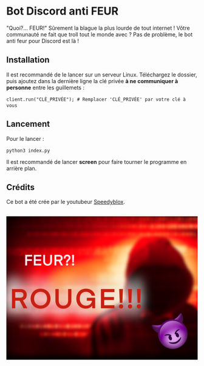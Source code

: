 # Bot Discord anti FEUR
"Quoi?... FEUR!"
Sûrement la blague la plus lourde de tout internet !
Vôtre communauté ne fait que troll tout le monde avec ? Pas de problème, le bot anti feur pour Discord est là !

## Installation
Il est recommandé de le lancer sur un serveur Linux.
Téléchargez le dossier, puis ajoutez dans la dernière ligne la clé privée **à ne communiquer à personne** entre les guillemets :
```
client.run("CLÉ_PRIVÉE"); # Remplacer 'CLÉ_PRIVÉE' par votre clé à vous
```

## Lancement
Pour le lancer :
```
python3 index.py
```
Il est recommandé de lancer **screen** pour faire tourner le programme en arrière plan.

## Crédits
Ce bot a été crée par le youtubeur [Speedyblox](https://youtube.com/Speedyblox/?sub_confirmation=1).

## 
![Bot anti feur](https://raw.githubusercontent.com/Speedyblox/Bot-Discord-anti-FEUR/main/img/answer.png)
